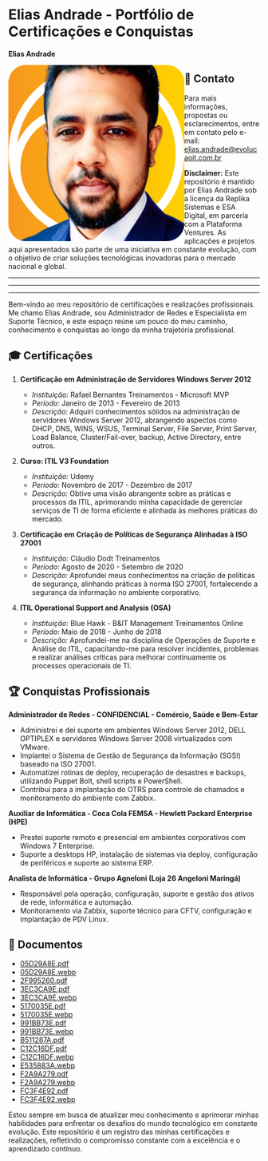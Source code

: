 # Elias Andrade - Portfólio de Certificações e Conquistas


**Elias Andrade**

[<img align="left" alt="LinkedIn" src="https://raw.githubusercontent.com/chaos4455/HTML-Projects/main/img/profile.png" width="70%" />](https://www.linkedin.com/in/itilmgf)

## 📧 Contato

Para mais informações, propostas ou esclarecimentos, entre em contato pelo e-mail: elias.andrade@evolucaoit.com.br

**Disclaimer:**
Este repositório é mantido por Elias Andrade sob a licença da Replika Sistemas e ESA Digital, em parceria com a Plataforma Ventures. As aplicações e projetos aqui apresentados são parte de uma iniciativa em constante evolução, com o objetivo de criar soluções tecnológicas inovadoras para o mercado nacional e global.

---
---
---

Bem-vindo ao meu repositório de certificações e realizações profissionais. Me chamo Elias Andrade, sou Administrador de Redes e Especialista em Suporte Técnico, e este espaço reúne um pouco do meu caminho, conhecimento e conquistas ao longo da minha trajetória profissional.

## 🎓 Certificações

1. **Certificação em Administração de Servidores Windows Server 2012**
   - *Instituição:* Rafael Bernantes Treinamentos - Microsoft MVP
   - *Período:* Janeiro de 2013 - Fevereiro de 2013
   - *Descrição:* Adquiri conhecimentos sólidos na administração de servidores Windows Server 2012, abrangendo aspectos como DHCP, DNS, WINS, WSUS, Terminal Server, File Server, Print Server, Load Balance, Cluster/Fail-over, backup, Active Directory, entre outros.

2. **Curso: ITIL V3 Foundation**
   - *Instituição:* Udemy
   - *Período:* Novembro de 2017 - Dezembro de 2017
   - *Descrição:* Obtive uma visão abrangente sobre as práticas e processos da ITIL, aprimorando minha capacidade de gerenciar serviços de TI de forma eficiente e alinhada às melhores práticas do mercado.

3. **Certificação em Criação de Políticas de Segurança Alinhadas à ISO 27001**
   - *Instituição:* Cláudio Dodt Treinamentos
   - *Período:* Agosto de 2020 - Setembro de 2020
   - *Descrição:* Aprofundei meus conhecimentos na criação de políticas de segurança, alinhando práticas à norma ISO 27001, fortalecendo a segurança da informação no ambiente corporativo.

4. **ITIL Operational Support and Analysis (OSA)**
   - *Instituição:* Blue Hawk - B&IT Management Treinamentos Online
   - *Período:* Maio de 2018 - Junho de 2018
   - *Descrição:* Aprofundei-me na disciplina de Operações de Suporte e Análise do ITIL, capacitando-me para resolver incidentes, problemas e realizar análises críticas para melhorar continuamente os processos operacionais de TI.

## 🏆 Conquistas Profissionais

**Administrador de Redes - CONFIDENCIAL - Comércio, Saúde e Bem-Estar**

- Administrei e dei suporte em ambientes Windows Server 2012, DELL OPTIPLEX e servidores Windows Server 2008 virtualizados com VMware.
- Implantei o Sistema de Gestão de Segurança da Informação (SGSI) baseado na ISO 27001.
- Automatizei rotinas de deploy, recuperação de desastres e backups, utilizando Puppet Bolt, shell scripts e PowerShell.
- Contribuí para a implantação do OTRS para controle de chamados e monitoramento do ambiente com Zabbix.

**Auxiliar de Informática - Coca Cola FEMSA - Hewlett Packard Enterprise (HPE)**

- Prestei suporte remoto e presencial em ambientes corporativos com Windows 7 Enterprise.
- Suporte a desktops HP, instalação de sistemas via deploy, configuração de periféricos e suporte ao sistema ERP.

**Analista de Informática - Grupo Agneloni (Loja 26 Angeloni Maringá)**

- Responsável pela operação, configuração, suporte e gestão dos ativos de rede, informática e automação.
- Monitoramento via Zabbix, suporte técnico para CFTV, configuração e implantação de PDV Linux.

## 📄 Documentos

- [05D29A8E.pdf](link_para_o_arquivo)
- [05D29A8E.webp](link_para_o_arquivo)
- [2F995260.pdf](link_para_o_arquivo)
- [3EC3CA9E.pdf](link_para_o_arquivo)
- [3EC3CA9E.webp](link_para_o_arquivo)
- [5170035E.pdf](link_para_o_arquivo)
- [5170035E.webp](link_para_o_arquivo)
- [991BB73E.pdf](link_para_o_arquivo)
- [991BB73E.webp](link_para_o_arquivo)
- [B511287A.pdf](link_para_o_arquivo)
- [C12C16DF.pdf](link_para_o_arquivo)
- [C12C16DF.webp](link_para_o_arquivo)
- [E535883A.webp](link_para_o_arquivo)
- [F2A9A279.pdf](link_para_o_arquivo)
- [F2A9A279.webp](link_para_o_arquivo)
- [FC3F4E92.pdf](link_para_o_arquivo)
- [FC3F4E92.webp](link_para_o_arquivo)

Estou sempre em busca de atualizar meu conhecimento e aprimorar minhas habilidades para enfrentar os desafios do mundo tecnológico em constante evolução. Este repositório é um registro das minhas certificações e realizações, refletindo o compromisso constante com a excelência e o aprendizado contínuo.

